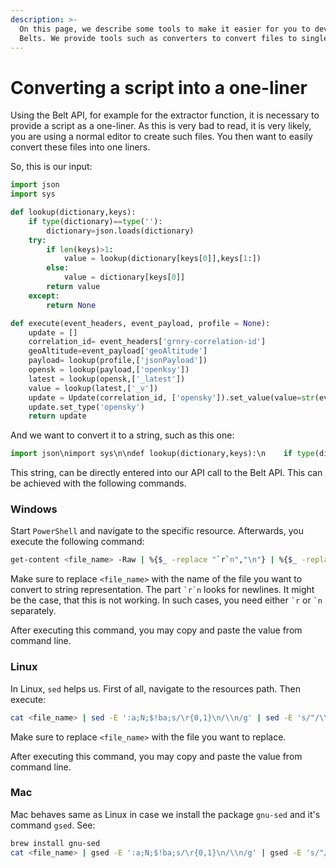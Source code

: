 ```yaml
---
description: >-
  On this page, we describe some tools to make it easier for you to develop with
  Belts. We provide tools such as converters to convert files to single lines.
---
```


# Converting a script into a one-liner

Using the Belt API, for example for the extractor function, it is necessary to provide a script as a one-liner. As this is very bad to read, it is very likely, you are using a normal editor to create such files. You then want to easily convert these files into one liners.

So, this is our input:

```python
import json
import sys

def lookup(dictionary,keys):
    if type(dictionary)==type(''):
        dictionary=json.loads(dictionary)
    try:
        if len(keys)>1:
            value = lookup(dictionary[keys[0]],keys[1:])
        else:
            value = dictionary[keys[0]]
        return value
    except:
        return None

def execute(event_headers, event_payload, profile = None):
    update = []
    correlation_id= event_headers['grnry-correlation-id']
    geoAltitude=event_payload['geoAltitude']
    payload= lookup(profile,['jsonPayload'])
    opensk = lookup(payload,['openksy'])
    latest = lookup(opensk,['_latest'])
    value = lookup(latest,['_v'])
    update = Update(correlation_id, ['opensky']).set_value(value=str(event_payload['geoAltitude']),_in=int(event_payload['lastContact']), reader='_all')
    update.set_type('opensky')
    return update
```

And we want to convert it to a string, such as this one:

```python
import json\nimport sys\n\ndef lookup(dictionary,keys):\n    if type(dictionary)==type(''):\n        dictionary=json.loads(dictionary)\n    try:\n        if len(keys)>1:\n            value = lookup(dictionary[keys[0]],keys[1:])\n        else:\n            value = dictionary[keys[0]]\n        return value\n    except:\n        return None\n\ndef execute(event_headers, event_payload, profile = None):\n    update = []\n    correlation_id= event_headers['grnry-correlation-id']\n    geoAltitude=event_payload['geoAltitude']\n    payload= lookup(profile,['jsonPayload'])\n    opensk = lookup(payload,['openksy'])\n    latest = lookup(opensk,['_latest'])\n    value = lookup(latest,['_v'])\n    update = Update(correlation_id, ['opensky']).set_value(value=str(event_payload['geoAltitude']),_in=int(event_payload['lastContact']), reader='_all')\n    update.set_type('opensky')\n    return update
```

This string, can be directly entered into our API call to the Belt API. This can be achieved with the following commands.

### Windows

Start `PowerShell` and navigate to the specific resource. Afterwards, you execute the following command:

```bash
get-content <file_name> -Raw | %{$_ -replace "`r`n","\n"} | %{$_ -replace "`"","\\`""}
```

Make sure to replace `<file_name>` with the name of the file you want to convert to string representation. The part `` `r`n `` looks for newlines. It might be the case, that this is not working. In such cases, you need either `` `r `` or `` `n `` separately.

After executing this command, you may copy and paste the value from command line.

### Linux

In Linux, `sed` helps us. First of all, navigate to the resources path. Then execute:

```bash
cat <file_name> | sed -E ':a;N;$!ba;s/\r{0,1}\n/\\n/g' | sed -E 's/"/\\\\"/g'
```

Make sure to replace `<file_name>` with the file you want to replace.

After executing this command, you may copy and paste the value from command line.

### Mac

Mac behaves same as Linux in case we install the package `gnu-sed` and it's command `gsed`. See:

```bash
brew install gnu-sed
cat <file_name> | gsed -E ':a;N;$!ba;s/\r{0,1}\n/\\n/g' | gsed -E 's/"/\\\\"/g'
```
